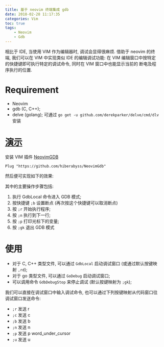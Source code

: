 ```yaml
---
title: 基于 neovim 终端集成 gdb
date: 2018-02-28 11:17:35
categories: Vim
toc: true
tags:
    - Neovim
    - Gdb
---
```


相比于 IDE, 当使用 VIM 作为编辑器时, 调试会显得很麻烦.
借助于 neovim 的终端, 我们可以在 VIM 中实现类似 IDE 的编辑调试功能:
在 VIM 编辑窗口中按特定的快捷键即可执行特定的调试命令, 同时在 VIM 窗口中也能显示当前的
断电及程序执行的位置.

<!--more-->
# Requirement

* Neovim
* gdb (C, C++);
* delve (golang); 可通过 `go get -u github.com/derekparker/delve/cmd/dlv` 安装

# [演示](https://asciinema.org/a/dT2652AAwegDo0o0gWKsGOo1W)

安装 VIM 插件 [NeovimGDB][NeovimGdb]

```vim
Plug "https://github.com/hiberabyss/NeovimGdb"
```

然后便可实现如下的效果:

<script src="https://asciinema.org/a/dT2652AAwegDo0o0gWKsGOo1W.js" id="asciicast-dT2652AAwegDo0o0gWKsGOo1W" async></script>

其中的主要操作步骤包括:

1. 执行 GdbLocal 命令进入 GDB 模式;
2. 按快捷键 `;b` 设置断点 (再次按这个快捷键可以取消断点)
3. 按 `;r` 开始执行程序;
4. 按 `;n` 执行到下一行;
5. 按 `;p` 打印光标下的变量;
6. 按 `;gk` 退出 GDB 模式

# 使用

* 对于 C, C++ 类型文件, 可以通过 `GdbLocal` 启动调试窗口 (或通过默认按键映射 `,rd`); 
* 对于 go 类型文件, 可以通过 `GoDebug` 启动调试窗口;
* 可以调用命令 `GdbDebugStop` 来停止调试 (默认按键映射为 `;gk`);

我们可以直接在调试窗口中输入调试命令, 也可以通过下列按键映射从代码窗口往调试窗口发送命令:

* `;r` 发送 r 
* `;c` 发送 c
* `;b` 发送 b
* `;n` 发送 n
* `;p` 发送 p word_under_cursor
* `;u` 发送 u

[NeovimGdb]: https://github.com/hiberabyss/NeovimGdb
